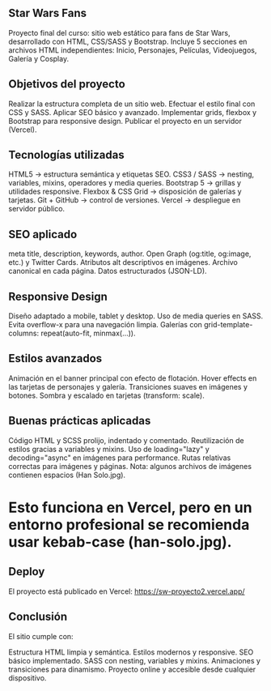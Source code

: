 ## Star Wars Fans
Proyecto final del curso: sitio web estático para fans de Star Wars, desarrollado con HTML, CSS/SASS y Bootstrap.
Incluye 5 secciones en archivos HTML independientes: Inicio, Personajes, Películas, Videojuegos, Galería y Cosplay.

## Objetivos del proyecto
Realizar la estructura completa de un sitio web.
Efectuar el estilo final con CSS y SASS.
Aplicar SEO básico y avanzado.
Implementar grids, flexbox y Bootstrap para responsive design.
Publicar el proyecto en un servidor (Vercel).

## Tecnologías utilizadas
HTML5 → estructura semántica y etiquetas SEO.
CSS3 / SASS → nesting, variables, mixins, operadores y media queries.
Bootstrap 5 → grillas y utilidades responsive.
Flexbox & CSS Grid → disposición de galerías y tarjetas.
Git + GitHub → control de versiones.
Vercel → despliegue en servidor público.

## SEO aplicado
meta title, description, keywords, author.
Open Graph (og:title, og:image, etc.) y Twitter Cards.
Atributos alt descriptivos en imágenes.
Archivo canonical en cada página.
Datos estructurados (JSON-LD).

## Responsive Design
Diseño adaptado a mobile, tablet y desktop.
Uso de media queries en SASS.
Evita overflow-x para una navegación limpia.
Galerías con grid-template-columns: repeat(auto-fit, minmax(...)).

## Estilos avanzados
Animación en el banner principal con efecto de flotación.
Hover effects en las tarjetas de personajes y galería.
Transiciones suaves en imágenes y botones.
Sombra y escalado en tarjetas (transform: scale).

## Buenas prácticas aplicadas
Código HTML y SCSS prolijo, indentado y comentado.
Reutilización de estilos gracias a variables y mixins.
Uso de loading="lazy" y decoding="async" en imágenes para performance.
Rutas relativas correctas para imágenes y páginas.
Nota: algunos archivos de imágenes contienen espacios (Han Solo.jpg).
# Esto funciona en Vercel, pero en un entorno profesional se recomienda usar kebab-case (han-solo.jpg).

## Deploy
El proyecto está publicado en Vercel:
 https://sw-proyecto2.vercel.app/

## Conclusión
El sitio cumple con:

Estructura HTML limpia y semántica.
Estilos modernos y responsive.
SEO básico implementado.
SASS con nesting, variables y mixins.
Animaciones y transiciones para dinamismo.
Proyecto online y accesible desde cualquier dispositivo.



